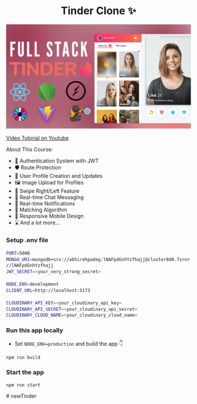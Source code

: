 <h1 align="center">Tinder Clone ✨</h1>

![Demo App](/client/public/screenshot-for-readme.png)

[Video Tutorial on Youtube](https://youtu.be/o-XOBJRNeqk)

About This Course:

- 🔐 Authentication System with JWT
- 🛡️ Route Protection
- 👤 User Profile Creation and Updates
- 🖼️ Image Upload for Profiles
- 🔄 Swipe Right/Left Feature
- 💬 Real-time Chat Messaging
- 🔔 Real-time Notifications
- 🤝 Matching Algorithm
- 📱 Responsive Mobile Design
- ⌛ And a lot more...

### Setup .env file

```bash
PORT=5000
MONGO_URI=mongodb+srv://abhirehpadeg:lNAFpdGnhYzfhajj@cluster0d0.7srnr.mongodb.net/?retryWrites=true&w=majority&appName=Cluster0d0
//lNAFpdGnhYzfhajj
JWT_SECRET=<your_very_strong_secret>

NODE_ENV=development
CLIENT_URL=http://localhost:5173

CLOUDINARY_API_KEY=<your_cloudinary_api_key>
CLOUDINARY_API_SECRET=<your_cloudinary_api_secret>
CLOUDINARY_CLOUD_NAME=<your_cloudinary_cloud_name>

```

### Run this app locally

- Set `NODE_ENV=production` and build the app 👇

```shell
npm run build
```

### Start the app

```shell
npm run start
```
#   n e w T i n d e r 
 
 